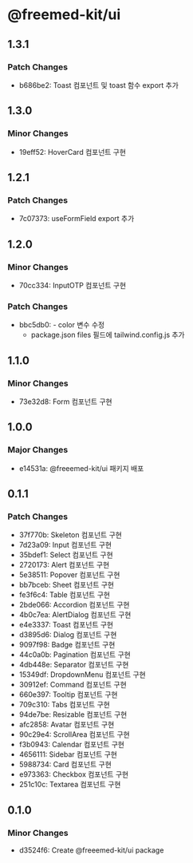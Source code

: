 # @freemed-kit/ui

## 1.3.1

### Patch Changes

- b686be2: Toast 컴포넌트 및 toast 함수 export 추가

## 1.3.0

### Minor Changes

- 19eff52: HoverCard 컴포넌트 구현

## 1.2.1

### Patch Changes

- 7c07373: useFormField export 추가

## 1.2.0

### Minor Changes

- 70cc334: InputOTP 컴포넌트 구현

### Patch Changes

- bbc5db0: - color 변수 수정
  - package.json files 필드에 tailwind.config.js 추가

## 1.1.0

### Minor Changes

- 73e32d8: Form 컴포넌트 구현

## 1.0.0

### Major Changes

- e14531a: @freeemed-kit/ui 패키지 배포

## 0.1.1

### Patch Changes

- 37f770b: Skeleton 컴포넌트 구현
- 7d23a09: Input 컴포넌트 구현
- 35bdef1: Select 컴포넌트 구현
- 2720173: Alert 컴포넌트 구현
- 5e38511: Popover 컴포넌트 구현
- bb7bceb: Sheet 컴포넌트 구현
- fe3f6c4: Table 컴포넌트 구현
- 2bde066: Accordion 컴포넌트 구현
- 4b0c7ea: AlertDialog 컴포넌트 구현
- e4e3337: Toast 컴포넌트 구현
- d3895d6: Dialog 컴포넌트 구현
- 9097f98: Badge 컴포넌트 구현
- 44c0a0b: Pagination 컴포넌트 구현
- 4db448e: Separator 컴포넌트 구현
- 15349df: DropdownMenu 컴포넌트 구현
- 30912ef: Command 컴포넌트 구현
- 660e397: Tooltip 컴포넌트 구현
- 709c310: Tabs 컴포넌트 구현
- 94de7be: Resizable 컴포넌트 구현
- afc2858: Avatar 컴포넌트 구현
- 90c29e4: ScrollArea 컴포넌트 구현
- f3b0943: Calendar 컴포넌트 구현
- 4656111: Sidebar 컴포넌트 구현
- 5988734: Card 컴포넌트 구현
- e973363: Checkbox 컴포넌트 구현
- 251c10c: Textarea 컴포넌트 구현

## 0.1.0

### Minor Changes

- d3524f6: Create @freeemed-kit/ui package
